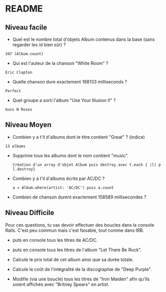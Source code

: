# README

## Niveau facile

* Quel est le nombre total d'objets Album contenus dans la base (sans regarder les id bien sûr) ?

```347 (Album.count)```

* Qui est l'auteur de la chanson "White Room" ?

```Eric Clapton```

* Quelle chanson dure exactement 188133 milliseconds ?

```Perfect```

* Quel groupe a sorti l'album "Use Your Illusion II" ?

```Guns N Roses```

## Niveau Moyen

* Combien y a t'il d'albums dont le titre contient "Great" ? (indice)

```13 albums```

* Supprime tous les albums dont le nom contient "music".

    ```Création d'un array d'objet Album puis destroy avec t.each { |l| p l.destroy}```

* Combien y a t'il d'albums écrits par AC/DC ?
    
    ```a = Album.where(artist: 'AC/DC') puis a.count```
    
* Combien de chanson durent exactement 158589 millisecondes ?


## Niveau Difficile

Pour ces questions, tu vas devoir effectuer des boucles dans la console Rails. C'est peu commun mais c'est faisable, tout comme dans IRB.
* puts en console tous les titres de AC/DC.

* puts en console tous les titres de l'album "Let There Be Rock".
    
* Calcule le prix total de cet album ainsi que sa durée totale.
    
* Calcule le coût de l'intégralité de la discographie de "Deep Purple".
    
* Modifie (via une boucle) tous les titres de "Iron Maiden" afin qu'ils soient affichés avec "Britney Spears" en artist.

